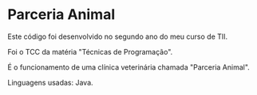 # Parceria Animal

Este código foi desenvolvido no segundo ano do meu curso de TII.

Foi o TCC da matéria "Técnicas de Programação".

É o funcionamento de uma clínica veterinária chamada "Parceria Animal".

Linguagens usadas: Java.
